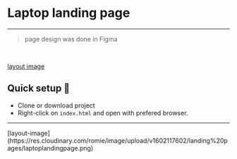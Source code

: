 # Laptop landing page

<hr />

<blockquote>
    page design was done in Figma
</blockquote>

<br>

[layout image](dsdsdsddsd)

## Quick setup 🚀

-   Clone or download project
-   Right-click on `index.html` and open with prefered browser.
<hr />
[layout-image](https://res.cloudinary.com/romie/image/upload/v1602117602/landing%20pages/laptoplandingpage.png)
